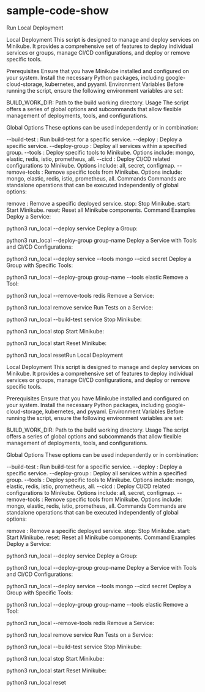 # sample-code-show

Run  Local Deployment

 Local Deployment
This script is designed to manage and deploy  services on Minikube. It provides a comprehensive set of features to deploy individual services or groups, manage CI/CD configurations, and deploy or remove specific tools.

Prerequisites
Ensure that you have Minikube installed and configured on your system.
Install the necessary Python packages, including google-cloud-storage, kubernetes, and pyyaml.
Environment Variables
Before running the script, ensure the following environment variables are set:

BUILD_WORK_DIR: Path to the build working directory.
Usage
The script offers a series of global options and subcommands that allow flexible management of deployments, tools, and configurations.

Global Options
These options can be used independently or in combination:

--build-test <service>: Run build-test for a specific service.
--deploy <service>: Deploy a specific service.
--deploy-group <group-name>: Deploy all services within a specified group.
--tools <tool-name>: Deploy specific tools to Minikube. Options include: mongo, elastic, redis, istio, prometheus, all.
--cicd <config-type>: Deploy CI/CD related configurations to Minikube. Options include: all, secret, configmap.
--remove-tools <tool-name>: Remove specific tools from Minikube. Options include: mongo, elastic, redis, istio, prometheus, all.
Commands
Commands are standalone operations that can be executed independently of global options:

remove <service>: Remove a specific deployed service.
stop: Stop Minikube.
start: Start Minikube.
reset: Reset all Minikube components.
Command Examples
Deploy a Service:

python3 run_local --deploy service
Deploy a Group:

python3 run_local --deploy-group group-name
Deploy a Service with Tools and CI/CD Configurations:

python3 run_local --deploy service --tools mongo --cicd secret
Deploy a Group with Specific Tools:

python3 run_local --deploy-group group-name --tools elastic
Remove a Tool:

python3 run_local --remove-tools redis
Remove a Service:

python3 run_local remove service
Run Tests on a Service:

python3 run_local --build-test service
Stop Minikube:

python3 run_local stop
Start Minikube:

python3 run_local start
Reset Minikube:

python3 run_local resetRun  Local Deployment

 Local Deployment
This script is designed to manage and deploy  services on Minikube. It provides a comprehensive set of features to deploy individual services or groups, manage CI/CD configurations, and deploy or remove specific tools.

Prerequisites
Ensure that you have Minikube installed and configured on your system.
Install the necessary Python packages, including google-cloud-storage, kubernetes, and pyyaml.
Environment Variables
Before running the script, ensure the following environment variables are set:

BUILD_WORK_DIR: Path to the build working directory.
Usage
The script offers a series of global options and subcommands that allow flexible management of deployments, tools, and configurations.

Global Options
These options can be used independently or in combination:

--build-test <service>: Run build-test for a specific service.
--deploy <service>: Deploy a specific service.
--deploy-group <group-name>: Deploy all services within a specified group.
--tools <tool-name>: Deploy specific tools to Minikube. Options include: mongo, elastic, redis, istio, prometheus, all.
--cicd <config-type>: Deploy CI/CD related configurations to Minikube. Options include: all, secret, configmap.
--remove-tools <tool-name>: Remove specific tools from Minikube. Options include: mongo, elastic, redis, istio, prometheus, all.
Commands
Commands are standalone operations that can be executed independently of global options:

remove <service>: Remove a specific deployed service.
stop: Stop Minikube.
start: Start Minikube.
reset: Reset all Minikube components.
Command Examples
Deploy a Service:

python3 run_local --deploy service
Deploy a Group:

python3 run_local --deploy-group group-name
Deploy a Service with Tools and CI/CD Configurations:

python3 run_local --deploy service --tools mongo --cicd secret
Deploy a Group with Specific Tools:

python3 run_local --deploy-group group-name --tools elastic
Remove a Tool:

python3 run_local --remove-tools redis
Remove a Service:

python3 run_local remove service
Run Tests on a Service:

python3 run_local --build-test service
Stop Minikube:

python3 run_local stop
Start Minikube:

python3 run_local start
Reset Minikube:

python3 run_local reset